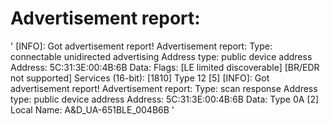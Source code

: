 # Advertisement report:

'
[INFO]: Got advertisement report!
Advertisement report:
	Type: connectable unidirected advertising
	Address type: public device address
	Address: 5C:31:3E:00:4B:6B
	Data:
		 Flags: [LE limited discoverable] [BR/EDR not supported] 
		 Services (16-bit): [1810] 
		 Type 12 [5]
[INFO]: Got advertisement report!
Advertisement report:
	Type: scan response
	Address type: public device address
	Address: 5C:31:3E:00:4B:6B
	Data:
		 Type 0A [2]
		 Local Name: A&D_UA-651BLE_004B6B
'
